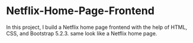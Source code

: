 # Netflix-Home-Page-Frontend
In this project, I build a Netflix home page frontend with the help of HTML, CSS, and Bootstrap 5.2.3.
same look like a Netflix home page.

